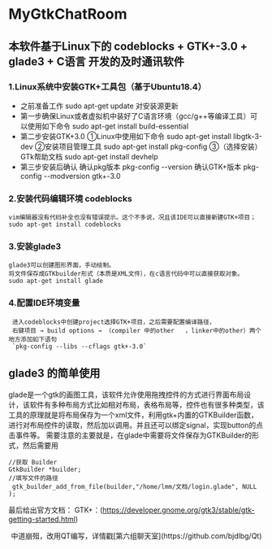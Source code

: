 # MyGtkChatRoom
## 本软件基于Linux下的  codeblocks + GTK+-3.0 + glade3 + C语言 开发的及时通讯软件

### 1.Linux系统中安装GTK+工具包（基于Ubuntu18.4）
- 之前准备工作 sudo apt-get update 对安装源更新   
- 第一步确保Linux或者虚拟机中装好了C语言环境（gcc/g++等编译工具）可以使用如下命令 sudo apt-get install build-essential
- 第二步安装GTK+3.0 
      ①Linux中使用如下命令 sudo apt-get install libgtk-3-dev  ②安装项目管理工具 sudo apt-get install pkg-config  ③（选择安装）GTk帮助文档 sudo apt-get install devhelp 
- 第三步安装后确认
     确认pkg版本 pkg-config --version   确认GTK+版本  pkg-config --modversion gtk+-3.0
### 2.安装代码编辑环境 codeblocks 
    vim编辑器没有代码补全也没有错误提示。这个不多说，况且该IDE可以直接新建GTK+项目；
    sudo apt-get install codeblocks
### 3.安装glade3
    glade3可以创建图形界面，手动绘制。
    将文件保存成GTKbuilder形式（本质是XML文件），在c语言代码中可以直接获取对象。
    sudo apt-get install glade
### 4.配置IDE环境变量
     进入codeblocks中创建project选择GTK+项目，之后需要配置编译路径，
     右键项目 → build options → （compiler 中的other   ，linker中的other）两个地方添加如下语句
     `pkg-config --libs --cflags gtk+-3.0`
## glade3 的简单使用
glade是一个gtk的画图工具，该软件允许使用拖拽控件的方式进行界面布局设计，该软件有多种布局方式比如相对布局，表格布局等，控件也有很多种类型，该工具的原理就是将布局保存为一个xml文件，利用gtk+内置的GTKBuilder函数，进行对布局控件的读取，然后加以调用。并且还可以绑定signal，实现button的点击事件等。
需要注意的主要就是，在glade中需要将文件保存为GTKBuilder的形式，然后需要用

```
//获取 Builder
GtkBuilder *builder;
//填写文件的路径
 gtk_builder_add_from_file(builder,"/home/lmm/文档/login.glade", NULL );

```
最后给出官方文档：
GTK+：(https://developer.gnome.org/gtk3/stable/gtk-getting-started.html)

<center>中道崩殂，改用QT编写，详情戳[第六组聊天室](https://github.com/bjdlbg/Qt)</center>
